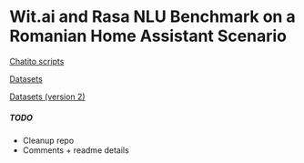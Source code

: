 # Wit.ai and Rasa NLU Benchmark on a Romanian Home Assistant Scenario

[Chatito scripts](chatito_scripts)

[Datasets](data/romanian_dataset/home_assistant/version1)

[Datasets (version 2)](data/romanian_dataset/home_assistant/version2)

##### TODO
* Cleanup repo
* Comments + readme details